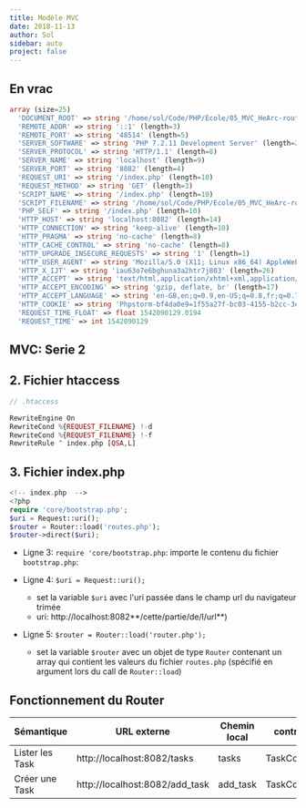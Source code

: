```yaml
---
title: Modèle MVC
date: 2018-11-13
author: Sol
sidebar: auto
project: false
---
```


## En vrac

<Spoiler tag="Variable _SERVER">

```php
array (size=25)
  'DOCUMENT_ROOT' => string '/home/sol/Code/PHP/Ecole/05_MVC_HeArc-router' (length=44)
  'REMOTE_ADDR' => string '::1' (length=3)
  'REMOTE_PORT' => string '48514' (length=5)
  'SERVER_SOFTWARE' => string 'PHP 7.2.11 Development Server' (length=29)
  'SERVER_PROTOCOL' => string 'HTTP/1.1' (length=8)
  'SERVER_NAME' => string 'localhost' (length=9)
  'SERVER_PORT' => string '8082' (length=4)
  'REQUEST_URI' => string '/index.php' (length=10)
  'REQUEST_METHOD' => string 'GET' (length=3)
  'SCRIPT_NAME' => string '/index.php' (length=10)
  'SCRIPT_FILENAME' => string '/home/sol/Code/PHP/Ecole/05_MVC_HeArc-router/index.php' (length=54)
  'PHP_SELF' => string '/index.php' (length=10)
  'HTTP_HOST' => string 'localhost:8082' (length=14)
  'HTTP_CONNECTION' => string 'keep-alive' (length=10)
  'HTTP_PRAGMA' => string 'no-cache' (length=8)
  'HTTP_CACHE_CONTROL' => string 'no-cache' (length=8)
  'HTTP_UPGRADE_INSECURE_REQUESTS' => string '1' (length=1)
  'HTTP_USER_AGENT' => string 'Mozilla/5.0 (X11; Linux x86_64) AppleWebKit/537.36 (KHTML, like Gecko) Chrome/70.0.3538.67 Safari/537.36' (length=104)
  'HTTP_X_IJT' => string 'iau63o7e6bghuna3a2htr7j803' (length=26)
  'HTTP_ACCEPT' => string 'text/html,application/xhtml+xml,application/xml;q=0.9,image/webp,image/apng,*/*;q=0.8' (length=85)
  'HTTP_ACCEPT_ENCODING' => string 'gzip, deflate, br' (length=17)
  'HTTP_ACCEPT_LANGUAGE' => string 'en-GB,en;q=0.9,en-US;q=0.8,fr;q=0.7' (length=35)
  'HTTP_COOKIE' => string 'Phpstorm-bf4da0e9=1f55a27f-bc03-4155-b2cc-3e9d9252d481' (length=54)
  'REQUEST_TIME_FLOAT' => float 1542090129.0194
  'REQUEST_TIME' => int 1542090129
```

</Spoiler>

## MVC: Serie 2

## 2. Fichier htaccess

```php
// .htaccess

RewriteEngine On
RewriteCond %{REQUEST_FILENAME} !-d
RewriteCond %{REQUEST_FILENAME} !-f
RewriteRule ^ index.php [QSA,L]
```


## 3. Fichier index.php

```php
<!-- index.php  -->
<?php
require 'core/bootstrap.php';
$uri = Request::uri();
$router = Router::load('routes.php');
$router->direct($uri);
```

* Ligne 3: `require 'core/bootstrap.php`: importe le contenu du fichier `bootstrap.php`:


* Ligne 4: `$uri = Request::uri();`
    * set la variable `$uri` avec l'uri passée dans le champ url du navigateur trimée
    * uri: http://localhost:8082**/cette/partie/de/l/url**)
    
* Ligne 5: `$router = Router::load('router.php');`
    * set la variable `$router` avec un objet de type `Router` contenant un array qui contient les valeurs du fichier `routes.php` (spécifié en argument lors du call de `Router::load`)
    
    
## Fonctionnement du Router

| Sémantique      | URL externe                    | Chemin local | contrôleur     | méthode  |
|-----------------|--------------------------------|--------------|----------------|----------|
| Lister les Task | http://localhost:8082/tasks    | tasks        | TaskController | index    |
| Créer une Task  | http://localhost:8082/add_task | add_task     | TaskController | add_task |
